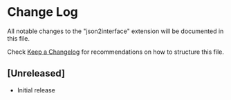 # Change Log

All notable changes to the "json2interface" extension will be documented in this file.

Check [Keep a Changelog](http://keepachangelog.com/) for recommendations on how to structure this file.

## [Unreleased]

- Initial release